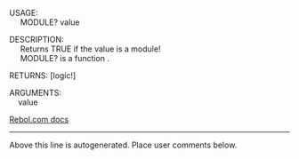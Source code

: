 USAGE:  
&nbsp;&nbsp;&nbsp;&nbsp;&nbsp;MODULE?&nbsp;value&nbsp;  
  
DESCRIPTION:  
&nbsp;&nbsp;&nbsp;&nbsp;&nbsp;Returns&nbsp;TRUE&nbsp;if&nbsp;the&nbsp;value&nbsp;is&nbsp;a&nbsp;module!  
&nbsp;&nbsp;&nbsp;&nbsp;&nbsp;MODULE?&nbsp;is&nbsp;a&nbsp;function&nbsp;.  
  
RETURNS:&nbsp;[logic!]  
  
ARGUMENTS:  
&nbsp;&nbsp;&nbsp;&nbsp;value  

[Rebol.com docs](http://www.rebol.com/r3/docs/functions/module-q.html)
___
Above this line is autogenerated. Place user comments below.